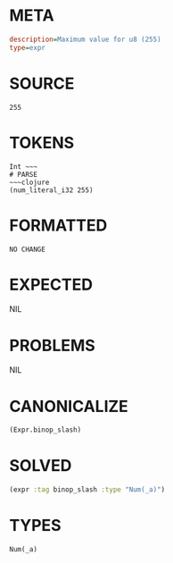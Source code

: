 # META
~~~ini
description=Maximum value for u8 (255)
type=expr
~~~
# SOURCE
~~~roc
255
~~~
# TOKENS
~~~text
Int ~~~
# PARSE
~~~clojure
(num_literal_i32 255)
~~~
# FORMATTED
~~~roc
NO CHANGE
~~~
# EXPECTED
NIL
# PROBLEMS
NIL
# CANONICALIZE
~~~clojure
(Expr.binop_slash)
~~~
# SOLVED
~~~clojure
(expr :tag binop_slash :type "Num(_a)")
~~~
# TYPES
~~~roc
Num(_a)
~~~
